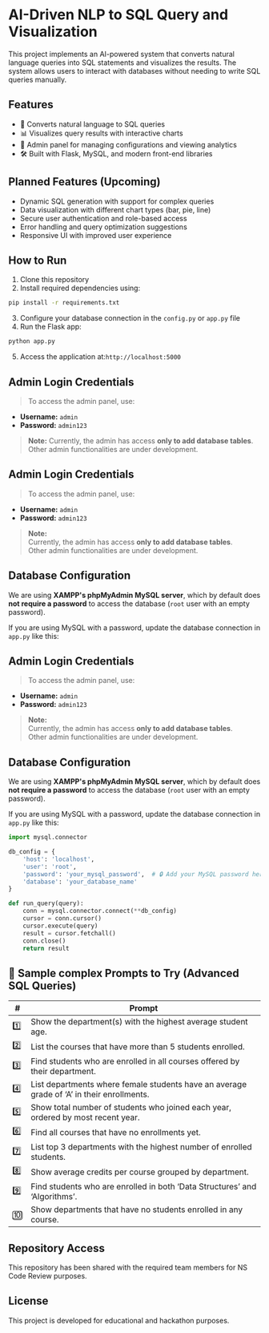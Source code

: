# AI-Driven NLP to SQL Query and Visualization

This project implements an AI-powered system that converts natural language queries into SQL statements and visualizes the results. The system allows users to interact with databases without needing to write SQL queries manually.

## Features
- 📝 Converts natural language to SQL queries  
- 📊 Visualizes query results with interactive charts  
- 🔐 Admin panel for managing configurations and viewing analytics  
- 🛠️ Built with Flask, MySQL, and modern front-end libraries

## Planned Features (Upcoming)
- Dynamic SQL generation with support for complex queries  
- Data visualization with different chart types (bar, pie, line)  
- Secure user authentication and role-based access    
- Error handling and query optimization suggestions  
- Responsive UI with improved user experience

## How to Run
1. Clone this repository  
2. Install required dependencies using:
```bash
pip install -r requirements.txt
```
3. Configure your database connection in the `config.py` or `app.py` file  
4. Run the Flask app:
```bash
python app.py
```
5. Access the application at:`http://localhost:5000`

## Admin Login Credentials
> To access the admin panel, use:  
- **Username:** `admin`  
- **Password:** `admin123`  

> **Note:** Currently, the admin has access **only to add database tables**. Other admin functionalities are under development.

## Admin Login Credentials
> To access the admin panel, use:  
- **Username:** `admin`  
- **Password:** `admin123`  

> **Note:**  
Currently, the admin has access **only to add database tables**.  
Other admin functionalities are under development.

## Database Configuration  
We are using **XAMPP's phpMyAdmin MySQL server**, which by default does **not require a password** to access the database (`root` user with an empty password).  

If you are using MySQL with a password, update the database connection in `app.py` like this:  

## Admin Login Credentials
> To access the admin panel, use:  
- **Username:** `admin`  
- **Password:** `admin123`  

> **Note:**  
Currently, the admin has access **only to add database tables**.  
Other admin functionalities are under development.

## Database Configuration  
We are using **XAMPP's phpMyAdmin MySQL server**, which by default does **not require a password** to access the database (`root` user with an empty password).  

If you are using MySQL with a password, update the database connection in `app.py` like this:  

```python
import mysql.connector

db_config = {
    'host': 'localhost',
    'user': 'root',
    'password': 'your_mysql_password',  # 🔒 Add your MySQL password here
    'database': 'your_database_name'
}

def run_query(query):
    conn = mysql.connector.connect(**db_config)
    cursor = conn.cursor()
    cursor.execute(query)
    result = cursor.fetchall()
    conn.close()
    return result
```
## 📝 Sample complex Prompts to Try (Advanced SQL Queries)

| # | Prompt |
|---|--------|
| 1️⃣ | Show the department(s) with the highest average student age. |
| 2️⃣ | List the courses that have more than 5 students enrolled. |
| 3️⃣ | Find students who are enrolled in all courses offered by their department. |
| 4️⃣ | List departments where female students have an average grade of ‘A’ in their enrollments. |
| 5️⃣ | Show total number of students who joined each year, ordered by most recent year. |
| 6️⃣ | Find all courses that have no enrollments yet. |
| 7️⃣ | List top 3 departments with the highest number of enrolled students. |
| 8️⃣ | Show average credits per course grouped by department. |
| 9️⃣ | Find students who are enrolled in both ‘Data Structures’ and ‘Algorithms’. |
| 🔟 | Show departments that have no students enrolled in any course. |


## Repository Access
This repository has been shared with the required team members for NS Code Review purposes.

## License
This project is developed for educational and hackathon purposes.

